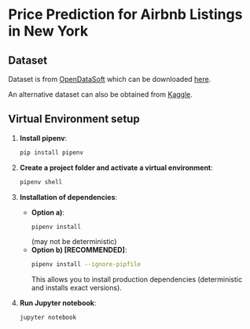 # Price Prediction for Airbnb Listings in New York

## Dataset

Dataset is from [OpenDataSoft](https://public.opendatasoft.com/explore/dataset/air-bnb-listings/information/?disjunctive.neighbourhood&disjunctive.column_10&disjunctive.city) which can be downloaded [here](https://data.insideairbnb.com/united-states/ny/new-york-city/2024-04-06/visualisations/listings.csv).

An alternative dataset can also be obtained from [Kaggle](https://www.kaggle.com/datasets/dgomonov/new-york-city-airbnb-open-data).

## Virtual Environment setup

1. **Install pipenv**:

   ```bash
   pip install pipenv
   ```

2. **Create a project folder and activate a virtual environment**:

   ```bash
   pipenv shell
   ```

3. **Installation of dependencies**:

   - **Option a)**:
     ```bash
     pipenv install
     ```
     (may not be deterministic)
   - **Option b) [RECOMMENDED]**:
     ```bash
     pipenv install --ignore-pipfile
     ```
     This allows you to install production dependencies (deterministic and installs exact versions).

4. **Run Jupyter notebook**:
   ```bash
   jupyter notebook
   ```
